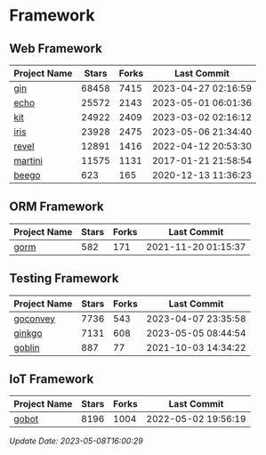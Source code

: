 # Framework

## Web Framework
| Project Name | Stars | Forks | Last Commit |
| ------------ | ----- | ----- | ----------- |
| [gin](https://github.com/gin-gonic/gin) | 68458 | 7415 | 2023-04-27 02:16:59 |
| [echo](https://github.com/labstack/echo) | 25572 | 2143 | 2023-05-01 06:01:36 |
| [kit](https://github.com/go-kit/kit) | 24922 | 2409 | 2023-03-02 02:16:12 |
| [iris](https://github.com/kataras/iris) | 23928 | 2475 | 2023-05-06 21:34:40 |
| [revel](https://github.com/revel/revel) | 12891 | 1416 | 2022-04-12 20:53:30 |
| [martini](https://github.com/go-martini/martini) | 11575 | 1131 | 2017-01-21 21:58:54 |
| [beego](https://github.com/astaxie/beego) | 623 | 165 | 2020-12-13 11:36:23 |

## ORM Framework
| Project Name | Stars | Forks | Last Commit |
| ------------ | ----- | ----- | ----------- |
| [gorm](https://github.com/jinzhu/gorm) | 582 | 171 | 2021-11-20 01:15:37 |

## Testing Framework
| Project Name | Stars | Forks | Last Commit |
| ------------ | ----- | ----- | ----------- |
| [goconvey](https://github.com/smartystreets/goconvey) | 7736 | 543 | 2023-04-07 23:35:58 |
| [ginkgo](https://github.com/onsi/ginkgo) | 7131 | 608 | 2023-05-05 08:44:54 |
| [goblin](https://github.com/franela/goblin) | 887 | 77 | 2021-10-03 14:34:22 |

## IoT Framework
| Project Name | Stars | Forks | Last Commit |
| ------------ | ----- | ----- | ----------- |
| [gobot](https://github.com/hybridgroup/gobot) | 8196 | 1004 | 2022-05-02 19:56:19 |

*Update Date: 2023-05-08T16:00:29*